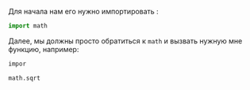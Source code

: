 
Для начала нам его нужно импортировать : 

```python 
import math
```


Далее, мы должны просто обратиться к `math` и вызвать нужную мне функцию, например: 

```python 
impor

math.sqrt 


```
